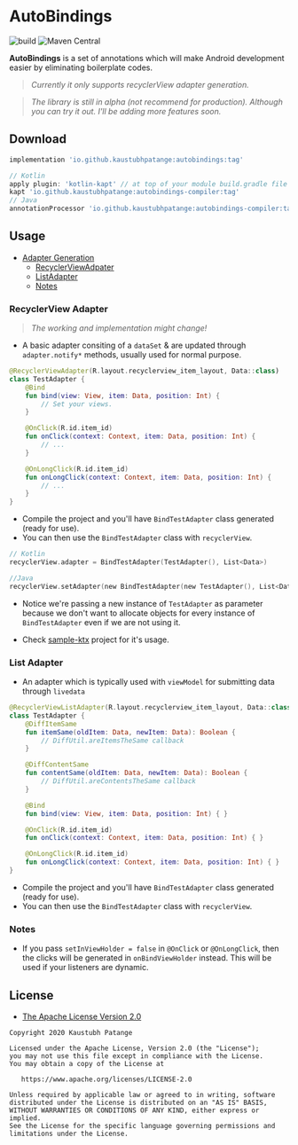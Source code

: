 # AutoBindings

![build](https://github.com/KaustubhPatange/AutoBindings/workflows/build/badge.svg)
![Maven Central](https://img.shields.io/maven-central/v/io.github.kaustubhpatange/autobindings)

**AutoBindings** is a set of annotations which will make Android development easier by eliminating boilerplate codes.

> _Currently it only supports recyclerView adapter generation._

> _The library is still in alpha (not recommend for production). Although you can try it out. I'll be adding more features soon._

## Download

```groovy
implementation 'io.github.kaustubhpatange:autobindings:tag'

// Kotlin
apply plugin: 'kotlin-kapt' // at top of your module build.gradle file
kapt 'io.github.kaustubhpatange:autobindings-compiler:tag'
// Java
annotationProcessor 'io.github.kaustubhpatange:autobindings-compiler:tag'
```

## Usage

- [Adapter Generation]()
  - [RecyclerViewAdpater](#recyclerview-adapter)
  - [ListAdapter](#list-adapter)
  - [Notes](#notes)

### RecyclerView Adapter

> _The working and implementation might change!_

- A basic adapter consiting of a `dataSet` & are updated through `adapter.notify*` methods, usually used for normal purpose.

```kotlin
@RecyclerViewAdapter(R.layout.recyclerview_item_layout, Data::class)
class TestAdapter {
    @Bind
    fun bind(view: View, item: Data, position: Int) {
        // Set your views.
    }

    @OnClick(R.id.item_id)
    fun onClick(context: Context, item: Data, position: Int) {
        // ...
    }

    @OnLongClick(R.id.item_id)
    fun onLongClick(context: Context, item: Data, position: Int) {
        // ...
    }
}
```

- Compile the project and you'll have `BindTestAdapter` class generated (ready for use).
- You can then use the `BindTestAdapter` class with `recyclerView`.

```kotlin
// Kotlin
recyclerView.adapter = BindTestAdapter(TestAdapter(), List<Data>)

//Java
recyclerView.setAdapter(new BindTestAdapter(new TestAdapter(), List<Data>));
```

- Notice we're passing a new instance of `TestAdapter` as parameter because we don't want to allocate objects for every instance of `BindTestAdapter` even if we are not using it.

- Check [sample-ktx](sample-ktx/) project for it's usage.

### List Adapter

- An adapter which is typically used with `viewModel` for submitting data through `livedata`

```kotlin
@RecyclerViewListAdapter(R.layout.recyclerview_item_layout, Data::class)
class TestAdapter {
    @DiffItemSame
    fun itemSame(oldItem: Data, newItem: Data): Boolean {
        // DiffUtil.areItemsTheSame callback
    }

    @DiffContentSame
    fun contentSame(oldItem: Data, newItem: Data): Boolean {
        // DiffUtil.areContentsTheSame callback
    }

    @Bind
    fun bind(view: View, item: Data, position: Int) { }

    @OnClick(R.id.item_id)
    fun onClick(context: Context, item: Data, position: Int) { }

    @OnLongClick(R.id.item_id)
    fun onLongClick(context: Context, item: Data, position: Int) { }
}
```

- Compile the project and you'll have `BindTestAdapter` class generated (ready for use).
- You can then use the `BindTestAdapter` class with `recyclerView`.

### Notes

- If you pass `setInViewHolder = false` in `@OnClick` or `@OnLongClick`, then the clicks will be generated in `onBindViewHolder` instead. This will be used if your listeners are dynamic.

## License

- [The Apache License Version 2.0](https://www.apache.org/licenses/LICENSE-2.0.txt)

```
Copyright 2020 Kaustubh Patange

Licensed under the Apache License, Version 2.0 (the "License");
you may not use this file except in compliance with the License.
You may obtain a copy of the License at

   https://www.apache.org/licenses/LICENSE-2.0

Unless required by applicable law or agreed to in writing, software
distributed under the License is distributed on an "AS IS" BASIS,
WITHOUT WARRANTIES OR CONDITIONS OF ANY KIND, either express or implied.
See the License for the specific language governing permissions and
limitations under the License.
```
